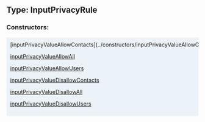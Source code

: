 ## Type: InputPrivacyRule  

### Constructors:

<style>
.container {
    width: auto;
    overflow-x: auto;
    white-space: nowrap;
    background: #ecf3f8;
    padding: 10px;
}
</style>
<div class="container">
[inputPrivacyValueAllowContacts](../constructors/inputPrivacyValueAllowContacts.md)  

[inputPrivacyValueAllowAll](../constructors/inputPrivacyValueAllowAll.md)  

[inputPrivacyValueAllowUsers](../constructors/inputPrivacyValueAllowUsers.md)  

[inputPrivacyValueDisallowContacts](../constructors/inputPrivacyValueDisallowContacts.md)  

[inputPrivacyValueDisallowAll](../constructors/inputPrivacyValueDisallowAll.md)  

[inputPrivacyValueDisallowUsers](../constructors/inputPrivacyValueDisallowUsers.md)  

</div>
